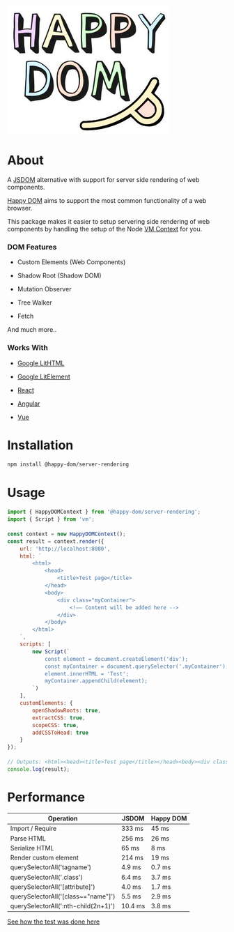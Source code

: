 ![Happy DOM Logo](https://github.com/capricorn86/happy-dom/raw/master/docs/happy-dom-logo.jpg)


# About

A [JSDOM](https://github.com/jsdom/jsdom) alternative with support for server side rendering of web components.

[Happy DOM](https://github.com/capricorn86/happy-dom) aims to support the most common functionality of a web browser.

This package makes it easier to setup servering side rendering of web components by handling the setup of the Node [VM Context](https://nodejs.org/api/vm.html#vm_vm_createcontext_sandbox_options) for you.



### DOM Features

- Custom Elements (Web Components)

- Shadow Root (Shadow DOM)

- Mutation Observer

- Tree Walker

- Fetch

And much more..



### Works With

- [Google LitHTML](https://lit-html.polymer-project.org)

- [Google LitElement](https://lit-element.polymer-project.org)

- [React](https://reactjs.org)

- [Angular](https://angular.io/)

- [Vue](https://vuejs.org/)

  

# Installation

```bash
npm install @happy-dom/server-rendering
```



# Usage


```javascript
import { HappyDOMContext } from '@happy-dom/server-rendering';
import { Script } from 'vm';

const context = new HappyDOMContext();
const result = context.render({
    url: 'http://localhost:8080',
    html: `
        <html>
            <head>
                <title>Test page</title>
            </head>
            <body>
                <div class="myContainer">
                    <!–– Content will be added here -->
                </div>
            </body>
        </html>
    `,
    scripts: [
        new Script(`
            const element = document.createElement('div');
            const myContainer = document.querySelector('.myContainer');
            element.innerHTML = 'Test';
            myContainer.appendChild(element);
        `)
    ],
    customElements: {
        openShadowRoots: true,
        extractCSS: true,
        scopeCSS: true,
        addCSSToHead: true
    }
});

// Outputs: <html><head><title>Test page</title></head><body><div class="myContainer">Test</div></body></html>
console.log(result);
```


# Performance

| Operation                            | JSDOM   | Happy DOM |
| ------------------------------------ | ------- | --------- |
| Import / Require                     | 333 ms  | 45 ms     |
| Parse HTML                           | 256 ms  | 26 ms     |
| Serialize HTML                       | 65 ms   | 8 ms      |
| Render custom element                | 214 ms  | 19 ms     |
| querySelectorAll('tagname')          | 4.9 ms  | 0.7 ms    |
| querySelectorAll('.class')           | 6.4 ms  | 3.7 ms    |
| querySelectorAll('[attribute]')      | 4.0 ms  | 1.7 ms    |
| querySelectorAll('[class~="name"]')  | 5.5 ms  | 2.9 ms    |
| querySelectorAll(':nth-child(2n+1)') | 10.4 ms | 3.8 ms    |

[See how the test was done here](https://github.com/capricorn86/happy-dom-performance-test)

